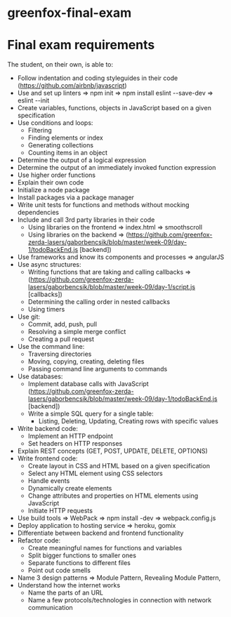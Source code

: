 # greenfox-final-exam

# Final exam requirements

The student, on their own, is able to:
- Follow indentation and coding styleguides in their code (https://github.com/airbnb/javascript)
- Use and set up linters => npm init => npm install eslint --save-dev => eslint --init
- Create variables, functions, objects in JavaScript based on a given specification
- Use conditions and loops:
  - Filtering
  - Finding elements or index
  - Generating collections
  - Counting items in an object
- Determine the output of a logical expression
- Determine the output of an immediately invoked function expression
- Use higher order functions
- Explain their own code
- Initialize a node package
- Install packages via a package manager
- Write unit tests for functions and methods without mocking dependencies
- Include and call 3rd party libraries in their code
  - Using libraries on the frontend => index.html => smoothscroll
  - Using libraries on the backend => (https://github.com/greenfox-zerda-lasers/gaborbencsik/blob/master/week-09/day-1/todoBackEnd.js [backend])
- Use frameworks and know its components and processes => angularJS
- Use async structures:
  - Writing functions that are taking and calling callbacks => (https://github.com/greenfox-zerda-lasers/gaborbencsik/blob/master/week-09/day-1/script.js [callbacks])
  - Determining the calling order in nested callbacks
  - Using timers
- Use git:
  - Commit, add, push, pull
  - Resolving a simple merge conflict
  - Creating a pull request
- Use the command line:
  - Traversing directories
  - Moving, copying, creating, deleting files
  - Passing command line arguments to commands
- Use databases:
  - Implement database calls with JavaScript (https://github.com/greenfox-zerda-lasers/gaborbencsik/blob/master/week-09/day-1/todoBackEnd.js [backend])
  - Write a simple SQL query for a single table:
    - Listing, Deleting, Updating, Creating rows with specific values
- Write backend code:
  - Implement an HTTP endpoint
  - Set headers on HTTP responses
- Explain REST concepts (GET, POST, UPDATE, DELETE, OPTIONS)
- Write frontend code:
  - Create layout in CSS and HTML based on a given specification
  - Select any HTML element using CSS selectors
  - Handle events
  - Dynamically create elements
  - Change attributes and properties on HTML elements using JavaScript
  - Initiate HTTP requests
- Use build tools => WebPack => npm install -dev => webpack.config.js
- Deploy application to hosting service => heroku, gomix
- Differentiate between backend and frontend functionality
- Refactor code:
  - Create meaningful names for functions and variables
  - Split bigger functions to smaller ones
  - Separate functions to different files
  - Point out code smells
- Name 3 design patterns => Module Pattern, Revealing Module Pattern,
- Understand how the internet works
  - Name the parts of an URL
  - Name a few protocols/technologies in connection with network communication
